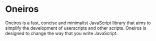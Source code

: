 Oneiros
=======

Oneiros is a fast, concise and minimalist JavaScript library that aims to simplify the development of userscripts and other scripts. Oneiros is designed to change the way that you write JavaScript.
